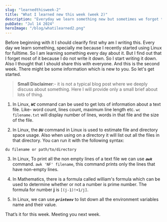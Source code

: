 ```yaml
---
slug: "learnedthisweek-2"
title: "What I learned new this week (week 2)"
description: "Everyday we learn something new but sometimes we forgot that because did not note that down. Specially I do, so I started to write down a small brief about everything I learned. And decided to share that with everyone on weekly basis so that others might learn something new."
pubDate: "Jul 14 2024"
heroImage: "/blog/whatilearned2.png"
---
```


Before beginning with it I should clearify first why am I writing this.
Every day we learn something, specially me because I recently started using Linux for fulltime. So I am learning something every day about it. But I find out that I forget most of it because I do not write it down.
So I start writing it down. Also I thought that I should share this with everyone. And this is the second week. 
There might be some information which is new to you. So let's get started.

> **Small Disclaimer**:- it is not a typical blog post where we deeply discuss about something. Here I will provide only a small brief about lots of thing.



1. In Linux, ***`WC`*** command can be used to get lots of information about a text file. Like- word count, lines count, maximum line length etc. `wc filename.txt` will display number of lines, words in that file and the size of the file.


2. In Linux, the ***`DU`*** command in Linux is used to estimate file and directory space usage. 
Also when using on a directory it will list out all the files in that directory. 
You can run it with the following syntax:
```
du filename or path/to/directory
```


3. In Linux, To print all the non empty lines of a text file we can use ***`awk`*** command.
`awk 'NF' filename`, this command prints only the lines that have non-empty lines.


4. In Mathematics, there is a formula called william's formula which can be used to determine whether or not a number is prime number. 
The formula for number **j** is `[(j-1)!+1/j]`.

5. In Linux, we can use ***`printenv`*** to list down all the environment variables name and their value.

That’s it for this week. Meeting you next week.
